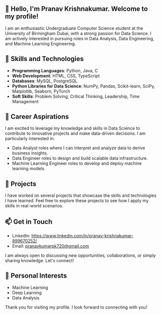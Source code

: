 ## 👋 Hello, I'm Pranav Krishnakumar. Welcome to my profile!
I am an enthusiastic Undergraduate Computer Science student at the University of Birmingham Dubai, with a strong passion for Data Science. I am actively interested in pursuing roles in Data Analysis, Data Engineering, and Machine Learning Engineering.

## 🚀 Skills and Technologies
- **Programming Languages**: Python, Java, C
- **Web Development**: HTML, CSS, TypeScript
- **Databases**: MySQL, PostgreSQL
- **Python Libraries for Data Science**: NumPy, Pandas, Scikit-learn, SciPy, Matplotlib, Seaborn, PyTorch
- **Soft Skills**: Problem Solving, Critical Thinking, Leadership, Time Management

## 💼 Career Aspirations
I am excited to leverage my knowledge and skills in Data Science to contribute to innovative projects and make data-driven decisions. I am particularly interested in:
- Data Analyst roles where I can interpret and analyze data to derive business insights.
- Data Engineer roles to design and build scalable data infrastructure.
- Machine Learning Engineer roles to develop and deploy machine learning models.

## 📂 Projects
I have worked on several projects that showcase the skills and technologies I have learned.
Feel free to explore these projects to see how I apply my skills in real-world scenarios.

## 📫 Get in Touch
- LinkedIn: https://www.linkedin.com/in/pranav-krishnakumar-899670252/
- Email: pranavkumarpk720@gmail.com

I am always open to discussing new opportunities, collaborations, or simply sharing knowledge. Let's connect!

## 🌟 Personal Interests
- Machine Learning
- Deep Learning
- Data Analysis

Thank you for visiting my profile. I look forward to connecting with you!
